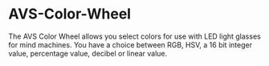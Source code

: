 # AVS-Color-Wheel

The AVS Color Wheel allows you select colors for use with LED light glasses for mind machines. You have a choice between RGB, HSV, a 16 bit integer value, percentage value, decibel or linear value.

